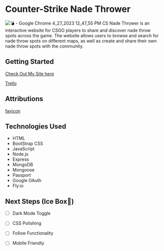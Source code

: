# Counter-Strike Nade Thrower

![💣 - Google Chrome 4_27_2023 12_47_55 PM](https://user-images.githubusercontent.com/128344871/234950440-95b78fe6-6e99-4c3f-b928-3085b5cda35a.png)
CS Nade Thrower is an interactive website for CSGO players to share and discover nade throw spots across the game. The website allows users to browse and search for nade throw spots on different maps, as well as create and share their own nade throw spots with the community.

## Getting Started

[Check Out My Site here](https://cs-nade-thrower.fly.dev/)

[Trello](https://trello.com/b/S54AWLWR/cs-nade-thrower)

## Attributions

[favicon](https://www.favicon.cc/?action=icon&file_id=524615)

## Technologies Used

- HTML
- BootStrap CSS
- JavaScript
- Node.js
- Express
- MongoDB
- Mongoose
- Passport
- Google OAuth
- Fly.io

## Next Steps (Ice Box🧊)

- [ ] Dark Mode Toggle

- [ ] CSS Polishing

- [ ] Follow Functionality

- [ ] Mobile Friendly
